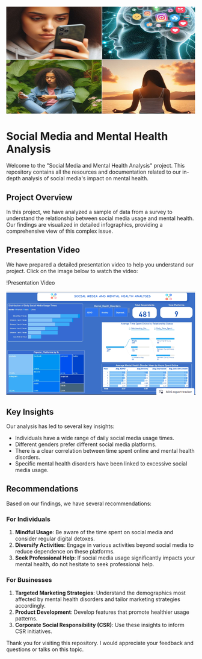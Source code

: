<p align="center"><img src= "https://github.com/MarianOforiYeboah/Business-Intelligence-Presentation/blob/main/Images/AI_banner.png" alt ="trends" style='width:600px;'></p>

# Social Media and Mental Health Analysis #

Welcome to the "Social Media and Mental Health Analysis" project. This repository contains all the resources and documentation related to our in-depth analysis of social media's impact on mental health.

## Project Overview ##

In this project, we have analyzed a sample of data from a survey to understand the relationship between social media usage and mental health. Our findings are visualized in detailed infographics, providing a comprehensive view of this complex issue.

## Presentation Video ##

We have prepared a detailed presentation video to help you understand our project. Click on the image below to watch the video:

!Presentation Video

[<img src="https://github.com/MarianOforiYeboah/Business-Intelligence-Presentation/blob/main/Images/cover%20page.png" width="600"  /> ](https://youtu.be/EmgMygT-Ubc)


## Key Insights ##

Our analysis has led to several key insights:

- Individuals have a wide range of daily social media usage times.
- Different genders prefer different social media platforms.
- There is a clear correlation between time spent online and mental health disorders.
- Specific mental health disorders have been linked to excessive social media usage.

## Recommendations ##

Based on our findings, we have several recommendations:

### For Individuals ###

1. **Mindful Usage**: Be aware of the time spent on social media and consider regular digital detoxes.
2. **Diversify Activities**: Engage in various activities beyond social media to reduce dependence on these platforms.
3. **Seek Professional Help**: If social media usage significantly impacts your mental health, do not hesitate to seek professional help.

### For Businesses ###

1. **Targeted Marketing Strategies**: Understand the demographics most affected by mental health disorders and tailor marketing strategies accordingly.
2. **Product Development**: Develop features that promote healthier usage patterns.
3. **Corporate Social Responsibility (CSR)**: Use these insights to inform CSR initiatives.

Thank you for visiting this repository. I would appreciate your feedback and questions or talks on this topic.
